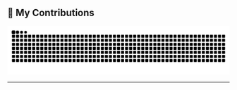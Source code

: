 



## 🐍 My Contributions

<div align="center">
  <picture>
    <source media="(prefers-color-scheme: dark)" srcset="https://raw.githubusercontent.com/Lumikin/Lumikin/output/github-contribution-grid-snake-dark.svg" />
    <source media="(prefers-color-scheme: light)" srcset="https://raw.githubusercontent.com/Lumikin/Lumikin/output/github-contribution-grid-snake.svg" />
    <img alt="github-snake" src="https://raw.githubusercontent.com/Lumikin/Lumikin/output/github-contribution-grid-snake.svg" />
  </picture>
</div>

<hr>
